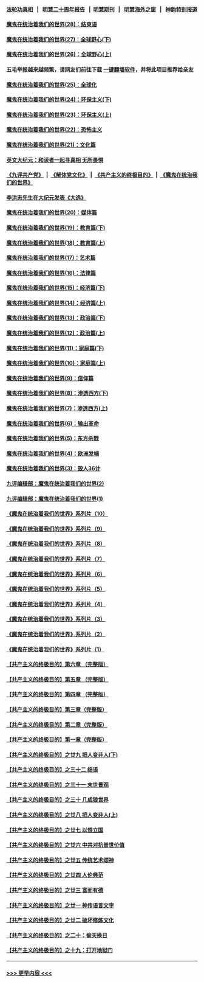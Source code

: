 #### [法轮功真相](https://github.com/gfw-breaker/truth/blob/master/README.md?t=0) &nbsp;&nbsp;|&nbsp;&nbsp; [明慧二十周年报告](https://github.com/gfw-breaker/mh-reports/blob/master/README.md?t=0) &nbsp;&nbsp;|&nbsp;&nbsp;[明慧期刊](https://github.com/gfw-breaker/mh-qikan) &nbsp;&nbsp;|&nbsp;&nbsp; [明慧海外之窗](https://github.com/gfw-breaker/mh-news/blob/master/README.md?t=0) &nbsp;&nbsp;|&nbsp;&nbsp; [神韵特别报道](https://github.com/gfw-breaker/mh-news/blob/master/shenyun.md?t=0)
#### [魔鬼在统治着我们的世界(28)：结束语](../pages/nsc422/n10936246.md?t=06231502) 
#### [魔鬼在统治着我们的世界(27)：全球野心(下)](../pages/nsc422/n10928319.md?t=06231502) 
#### [魔鬼在统治着我们的世界(26)：全球野心(上)](../pages/nsc422/n10900318.md?t=06231502) 
#### 五毛举报越来越频繁，请网友们前往下载 [一键翻墙软件](https://github.com/gfw-breaker/ssr-accounts)，并将此项目推荐给亲友
#### [魔鬼在统治着我们的世界(25)：全球化](../pages/nsc422/n10788205.md?t=06231502) 
#### [魔鬼在统治着我们的世界(24)：环保主义(下)](../pages/nsc422/n10695307.md?t=06231502) 
#### [魔鬼在统治着我们的世界(23)：环保主义(上)](../pages/nsc422/n10688613.md?t=06231502) 
#### [魔鬼在统治着我们的世界(22)：恐怖主义](../pages/nsc422/n10614727.md?t=06231502) 
#### [魔鬼在统治着我们的世界(21)：文化篇](../pages/nsc422/n10597706.md?t=06231502) 
#### [英文大纪元：和读者一起寻真相 无所畏惧](../pages/nsc422/n12542027.md?t=06231502) 
#### [《九评共产党》](https://github.com/begood0513/9ping.md/blob/master/README.md) &nbsp;|&nbsp; [《解体党文化》](../../../../jtdwh.md/blob/master/README.md)  &nbsp;|&nbsp; [《共产主义的终极目的》](../../../../gczydzjmd.md/blob/master/README.md) &nbsp;|&nbsp; [《魔鬼在统治我们的世界》](../../../../mgztzwmdsj.md/blob/master/README.md) 
#### [李洪志先生在大纪元发表《大选》](../pages/nsc422/n12534746.md?t=06231502) 
#### [魔鬼在统治着我们的世界(20)：媒体篇](../pages/nsc422/n10586579.md?t=06231502) 
#### [魔鬼在统治着我们的世界(19)：教育篇(下)](../pages/nsc422/n10564808.md?t=06231502) 
#### [魔鬼在统治着我们的世界(18)：教育篇(上)](../pages/nsc422/n10526970.md?t=06231502) 
#### [魔鬼在统治着我们的世界(17)：艺术篇](../pages/nsc422/n10499093.md?t=06231502) 
#### [魔鬼在统治着我们的世界(16)：法律篇](../pages/nsc422/n10485969.md?t=06231502) 
#### [魔鬼在统治着我们的世界(15)：经济篇(下)](../pages/nsc422/n10469975.md?t=06231502) 
#### [魔鬼在统治着我们的世界(14)：经济篇(上)](../pages/nsc422/n10457370.md?t=06231502) 
#### [魔鬼在统治着我们的世界(13)：政治篇(下)](../pages/nsc422/n10448270.md?t=06231502) 
#### [魔鬼在统治着我们的世界(12)：政治篇(上)](../pages/nsc422/n10444576.md?t=06231502) 
#### [魔鬼在统治着我们的世界(11)：家庭篇(下)](../pages/nsc422/n10440961.md?t=06231502) 
#### [魔鬼在统治着我们的世界(10)：家庭篇(上)](../pages/nsc422/n10435448.md?t=06231502) 
#### [魔鬼在统治着我们的世界(9)：信仰篇](../pages/nsc422/n10432159.md?t=06231502) 
#### [魔鬼在统治着我们的世界(8)：渗透西方(下)](../pages/nsc422/n10429603.md?t=06231502) 
#### [魔鬼在统治着我们的世界(7)：渗透西方(上)](../pages/nsc422/n10426013.md?t=06231502) 
#### [魔鬼在统治着我们的世界(6)：输出革命](../pages/nsc422/n10421536.md?t=06231502) 
#### [魔鬼在统治着我们的世界(5)：东方杀戮](../pages/nsc422/n10417707.md?t=06231502) 
#### [魔鬼在统治着我们的世界(4)：欧洲发端](../pages/nsc422/n10414890.md?t=06231502) 
#### [魔鬼在统治着我们的世界(3)：毁人36计](../pages/nsc422/n10411583.md?t=06231502) 
#### [九评编辑部：魔鬼在统治着我们的世界(2)](../pages/nsc422/n10410036.md?t=06231502) 
#### [九评编辑部：魔鬼在统治着我们的世界(1)](../pages/nsc422/n10406825.md?t=06231502) 
#### [《魔鬼在统治着我们的世界》系列片（10）](../pages/nsc422/n12292670.md?t=06231502) 
#### [《魔鬼在统治着我们的世界》系列片（9）](../pages/nsc422/n12290859.md?t=06231502) 
#### [《魔鬼在统治着我们的世界》系列片（8）](../pages/nsc422/n12287445.md?t=06231502) 
#### [《魔鬼在统治着我们的世界》系列片（7）](../pages/nsc422/n12283425.md?t=06231502) 
#### [《魔鬼在统治着我们的世界》系列片（6）](../pages/nsc422/n12282314.md?t=06231502) 
#### [《魔鬼在统治着我们的世界》系列片（5）](../pages/nsc422/n12281419.md?t=06231502) 
#### [《魔鬼在统治着我们的世界》系列片（4）](../pages/nsc422/n12274024.md?t=06231502) 
#### [《魔鬼在统治着我们的世界》系列片（3）](../pages/nsc422/n12271322.md?t=06231502) 
#### [《魔鬼在统治着我们的世界》系列片（2）](../pages/nsc422/n12269049.md?t=06231502) 
#### [《魔鬼在统治着我们的世界》系列片（1）](../pages/nsc422/n12267575.md?t=06231502) 
#### [【共产主义的终极目的】第六章 （完整版）](../pages/nsc422/n11428913.md?t=06231502) 
#### [【共产主义的终极目的】第五章 （完整版）](../pages/nsc422/n11428912.md?t=06231502) 
#### [【共产主义的终极目的】第四章 （完整版）](../pages/nsc422/n11428907.md?t=06231502) 
#### [【共产主义的终极目的】第三章（完整版）](../pages/nsc422/n11428848.md?t=06231502) 
#### [【共产主义的终极目的】第二章（完整版）](../pages/nsc422/n11428831.md?t=06231502) 
#### [【共产主义的终极目的】第一章（完整版）](../pages/nsc422/n11417651.md?t=06231502) 
#### [【共产主义的终极目的】之廿九 把人变非人(下)](../pages/nsc422/n11344140.md?t=06231502) 
#### [【共产主义的终极目的】之三十二 结语](../pages/nsc422/n11360535.md?t=06231502) 
#### [【共产主义的终极目的】之三十一 末世景观](../pages/nsc422/n11351129.md?t=06231502) 
#### [【共产主义的终极目的】之三十 几成狼世界](../pages/nsc422/n11348280.md?t=06231502) 
#### [【共产主义的终极目的】之廿八 把人变非人(上)](../pages/nsc422/n11340492.md?t=06231502) 
#### [【共产主义的终极目的】之廿七 以恨立国](../pages/nsc422/n11336944.md?t=06231502) 
#### [【共产主义的终极目的】之廿六 中共对抗普世价值](../pages/nsc422/n11324785.md?t=06231502) 
#### [【共产主义的终极目的】之廿五 传统艺术颂神](../pages/nsc422/n11296396.md?t=06231502) 
#### [【共产主义的终极目的】之廿四 人伦典范](../pages/nsc422/n11296397.md?t=06231502) 
#### [【共产主义的终极目的】之廿三 富而有德](../pages/nsc422/n11283598.md?t=06231502) 
#### [【共产主义的终极目的】之廿一 神传语言文字](../pages/nsc422/n11263265.md?t=06231502) 
#### [【共产主义的终极目的】之廿二 破坏修炼文化](../pages/nsc422/n11245728.md?t=06231502) 
#### [【共产主义的终极目的】之二十：偷天换日](../pages/nsc422/n11238846.md?t=06231502) 
#### [【共产主义的终极目的】之十九：打开地狱门](../pages/nsc422/n11206376.md?t=06231502) 

----
#### [ >>> 更早内容 <<< ](../indexes/nsc422-earlier.md)

